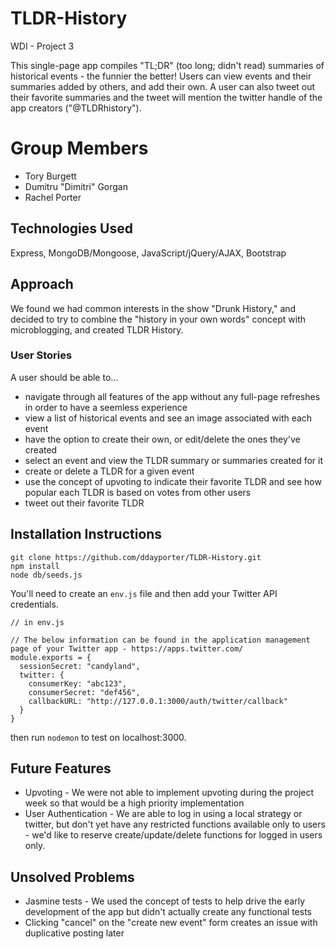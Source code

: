 # TLDR-History
WDI - Project 3

This single-page app compiles "TL;DR" (too long; didn't read) summaries of historical events - the funnier the better! Users can view events and their summaries added by others, and add their own. A user can also tweet out their favorite summaries and the tweet will mention the twitter handle of the app creators ("@TLDRhistory").

# Group Members
* Tory Burgett
* Dumitru "Dimitri" Gorgan
* Rachel Porter

## Technologies Used
Express, MongoDB/Mongoose, JavaScript/jQuery/AJAX, Bootstrap

## Approach
We found we had common interests in the show "Drunk History," and decided to try to combine the "history in your own words" concept with microblogging, and created TLDR History.

### User Stories
A user should be able to...
* navigate through all features of the app without any full-page refreshes in order to have a seemless experience
* view a list of historical events and see an image associated with each event
* have the option to create their own, or edit/delete the ones they've created
* select an event and view the TLDR summary or summaries created for it
* create or delete a TLDR for a given event
* use the concept of upvoting to indicate their favorite TLDR and see how popular each TLDR is based on votes from other users
* tweet out their favorite TLDR

## Installation Instructions
```
git clone https://github.com/ddayporter/TLDR-History.git
npm install
node db/seeds.js
```

You'll need to create an ```env.js``` file and then add your Twitter API credentials.

```
// in env.js

// The below information can be found in the application management page of your Twitter app - https://apps.twitter.com/
module.exports = {
  sessionSecret: "candyland",
  twitter: {
    consumerKey: "abc123",
    consumerSecret: "def456",
    callbackURL: "http://127.0.0.1:3000/auth/twitter/callback"
  }
}

```
then run ```nodemon``` to test on localhost:3000.

## Future Features
* Upvoting - We were not able to implement upvoting during the project week so that would be a high priority implementation
* User Authentication - We are able to log in using a local strategy or twitter, but don't yet have any restricted functions available only to users - we'd like to reserve create/update/delete functions for logged in users only.

## Unsolved Problems
* Jasmine tests - We used the concept of tests to help drive the early development of the app but didn't actually create any functional tests
* Clicking "cancel" on the "create new event" form creates an issue with duplicative posting later
